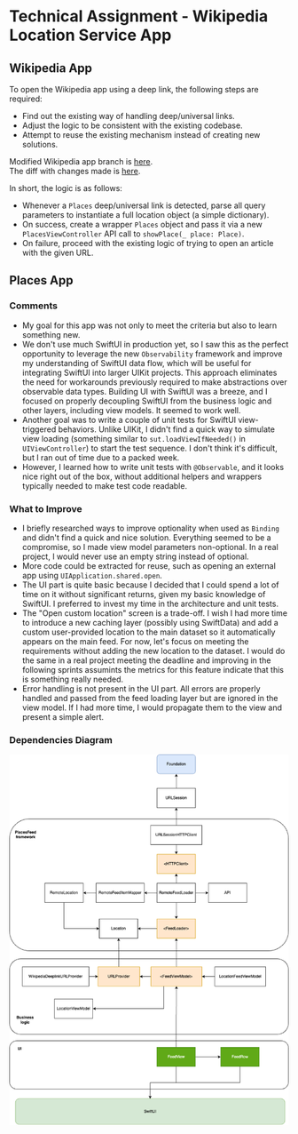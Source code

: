 # Technical Assignment - Wikipedia Location Service App

## Wikipedia App

To open the Wikipedia app using a deep link, the following steps are required:

- Find out the existing way of handling deep/universal links.
- Adjust the logic to be consistent with the existing codebase.
- Attempt to reuse the existing mechanism instead of creating new solutions.

Modified Wikipedia app branch is [here](https://github.com/atmamont/wikipedia-ios-abn-amro-assignment/tree/feature/places_deep_link).  
The diff with changes made is  [here](https://github.com/wikimedia/wikipedia-ios/compare/main...atmamont:wikipedia-ios-abn-amro-assignment:feature/places_deep_link).

In short, the logic is as follows:

- Whenever a `Places` deep/universal link is detected, parse all query parameters to instantiate a full location object (a simple dictionary).
- On success, create a wrapper `Places` object and pass it via a new `PlacesViewController` API call to `showPlace(_ place: Place)`.
- On failure, proceed with the existing logic of trying to open an article with the given URL.

## Places App

### Comments

- My goal for this app was not only to meet the criteria but also to learn something new.  
- We don't use much SwiftUI in production yet, so I saw this as the perfect opportunity to leverage the new `Observability` framework and improve my understanding of SwiftUI data flow, which will be useful for integrating SwiftUI into larger UIKit projects. This approach eliminates the need for workarounds previously required to make abstractions over observable data types. Building UI with SwiftUI was a breeze, and I focused on properly decoupling SwiftUI from the business logic and other layers, including view models. It seemed to work well.  
- Another goal was to write a couple of unit tests for SwiftUI view-triggered behaviors. Unlike UIKit, I didn't find a quick way to simulate view loading (something similar to `sut.loadViewIfNeeded()` in `UIViewController`) to start the test sequence. I don't think it's difficult, but I ran out of time due to a packed week.
- However, I learned how to write unit tests with `@Observable`, and it looks nice right out of the box, without additional helpers and wrappers typically needed to make test code readable.

### What to Improve

- I briefly researched ways to improve optionality when used as `Binding` and didn't find a quick and nice solution. Everything seemed to be a compromise, so I made view model parameters non-optional. In a real project, I would never use an empty string instead of optional.
- More code could be extracted for reuse, such as opening an external app using `UIApplication.shared.open`.
- The UI part is quite basic because I decided that I could spend a lot of time on it without significant returns, given my basic knowledge of SwiftUI. I preferred to invest my time in the architecture and unit tests.
- The "Open custom location" screen is a trade-off. I wish I had more time to introduce a new caching layer (possibly using SwiftData) and add a custom user-provided location to the main dataset so it automatically appears on the main feed. For now, let's focus on meeting the requirements without adding the new location to the dataset. I would do the same in a real project meeting the deadline and improving in the following sprints assumints the metrics for this feature indicate that this is something really needed.
- Error handling is not present in the UI part. All errors are properly handled and passed from the feed loading layer but are ignored in the view model. If I had more time, I would propagate them to the view and present a simple alert.

### Dependencies Diagram

![Diagram](DependencyDiagram.drawio.png)
